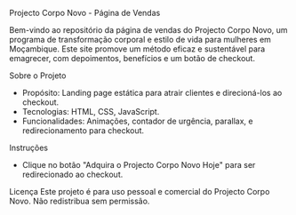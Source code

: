 Projecto Corpo Novo - Página de Vendas

Bem-vindo ao repositório da página de vendas do Projecto Corpo Novo, um programa de transformação corporal e estilo de vida para mulheres em Moçambique. Este site promove um método eficaz e sustentável para emagrecer, com depoimentos, benefícios e um botão de checkout.

Sobre o Projeto
- Propósito: Landing page estática para atrair clientes e direcioná-los ao checkout.
- Tecnologias: HTML, CSS, JavaScript.
- Funcionalidades: Animações, contador de urgência, parallax, e redirecionamento para checkout.

Instruções
- Clique no botão "Adquira o Projecto Corpo Novo Hoje" para ser redirecionado ao checkout.
  
Licença
Este projeto é para uso pessoal e comercial do Projecto Corpo Novo. Não redistribua sem permissão.
